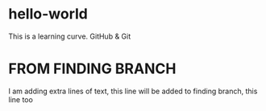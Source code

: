 # hello-world
This is a learning curve. GitHub &amp; Git

# FROM FINDING BRANCH
I am adding extra lines of text, this line will be added to finding branch,
this line too
